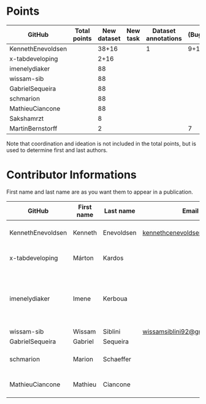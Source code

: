 # Points

| GitHub            | Total points | New dataset | New task | Dataset annotations | (Bug)fixes | Running Models | Review PR |  Paper Writing | Ideation | Coordination |
|-------------------| ------------ |-------------| -------- | ------------------- | ---------- | ------------ |-----------| -------------- | -------- | ------------- |
| KennethEnevoldsen |              | 38+16       |          |                   1 |           9+1+2 |             | 1         |                |          |               |
| x-tabdeveloping   |              | 2+16        |          |                     |            |              |           |                |          |               |
| imenelydiaker     |              | 88          |          |                     |            |              | 7         |                |          |               |
| wissam-sib        |              | 88          |          |                     |            |              | 1         |                |          |               |
| GabrielSequeira   |              | 88          |          |                     |            |              |           |                |          |               |
| schmarion         |              | 88          |          |                     |            |              |           |                |          |               |
| MathieuCiancone   |              | 88          |          |                     |            |              |           |                |          |               |
| Sakshamrzt        |              | 8           |          |                     |            |              |           |                |          |               |
| MartinBernstorff  |              | 2           |          |                     | 7          |                | 3         |                |          |               |

Note that coordination and ideation is not included in the total points, but is used to determine first and last authors. 

# Contributor Informations

First name and last name are as you want them to appear in a publication.

| GitHub            | First name | Last name  | Email                        | User on openreview   | Affiliations                                          |
| ----------------- | ---------- | ---------- | ---------------------------- | -------------------- | ----------------------------------------------------- |
| KennethEnevoldsen | Kenneth    | Enevoldsen | kennethcenevoldsen@gmail.com | ~Kenneth_Enevoldsen1 | Aarhus University, Denmark                            |
| x-tabdeveloping   | Márton     | Kardos     |                              | ~Márton_Kardos1      | Aarhus University, Denmark                            |
| imenelydiaker     | Imene      | Kerboua    |                              |                      | Esker, Lyon, France && INSA Lyon, LIRIS, Lyon, France |
| wissam-sib        | Wissam     | Siblini    | wissamsiblini92@gmail.com    |                      | N/A                                                   |
| GabrielSequeira   | Gabriel    | Sequeira   |                              |                      | N/A                                                   |
| schmarion         | Marion     | Schaeffer  |                              |  ~Marion_Schaeffer1  |  Wikit, Lyon, France                                  |
| MathieuCiancone   | Mathieu    | Ciancone   |                              |                      |  Wikit, Lyon, France                                  |


